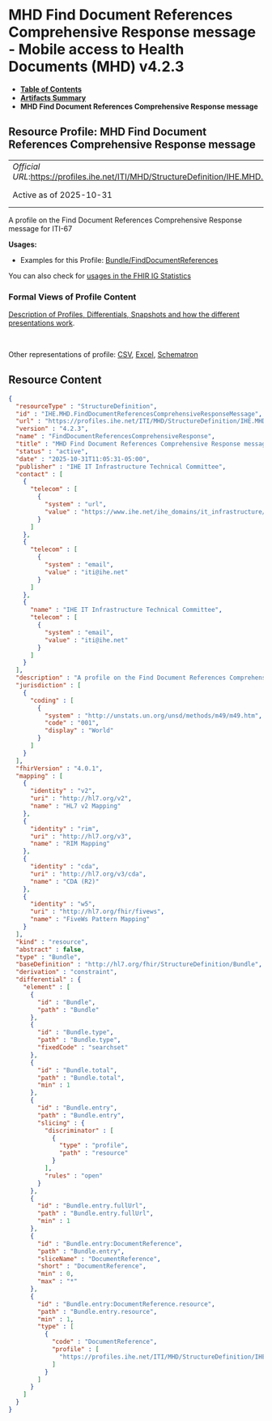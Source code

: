 # MHD Find Document References Comprehensive Response message - Mobile access to Health Documents (MHD) v4.2.3

* [**Table of Contents**](toc.md)
* [**Artifacts Summary**](artifacts.md)
* **MHD Find Document References Comprehensive Response message**

## Resource Profile: MHD Find Document References Comprehensive Response message 

| | |
| :--- | :--- |
| *Official URL*:https://profiles.ihe.net/ITI/MHD/StructureDefinition/IHE.MHD.FindDocumentReferencesComprehensiveResponseMessage | *Version*:4.2.3 |
| Active as of 2025-10-31 | *Computable Name*:FindDocumentReferencesComprehensiveResponse |

 
A profile on the Find Document References Comprehensive Response message for ITI-67 

**Usages:**

* Examples for this Profile: [Bundle/FindDocumentReferences](Bundle-FindDocumentReferences.md)

You can also check for [usages in the FHIR IG Statistics](https://packages2.fhir.org/xig/ihe.iti.mhd|current/StructureDefinition/IHE.MHD.FindDocumentReferencesComprehensiveResponseMessage)

### Formal Views of Profile Content

 [Description of Profiles, Differentials, Snapshots and how the different presentations work](http://build.fhir.org/ig/FHIR/ig-guidance/readingIgs.html#structure-definitions). 

 

Other representations of profile: [CSV](StructureDefinition-IHE.MHD.FindDocumentReferencesComprehensiveResponseMessage.csv), [Excel](StructureDefinition-IHE.MHD.FindDocumentReferencesComprehensiveResponseMessage.xlsx), [Schematron](StructureDefinition-IHE.MHD.FindDocumentReferencesComprehensiveResponseMessage.sch) 



## Resource Content

```json
{
  "resourceType" : "StructureDefinition",
  "id" : "IHE.MHD.FindDocumentReferencesComprehensiveResponseMessage",
  "url" : "https://profiles.ihe.net/ITI/MHD/StructureDefinition/IHE.MHD.FindDocumentReferencesComprehensiveResponseMessage",
  "version" : "4.2.3",
  "name" : "FindDocumentReferencesComprehensiveResponse",
  "title" : "MHD Find Document References Comprehensive Response message",
  "status" : "active",
  "date" : "2025-10-31T11:05:31-05:00",
  "publisher" : "IHE IT Infrastructure Technical Committee",
  "contact" : [
    {
      "telecom" : [
        {
          "system" : "url",
          "value" : "https://www.ihe.net/ihe_domains/it_infrastructure/"
        }
      ]
    },
    {
      "telecom" : [
        {
          "system" : "email",
          "value" : "iti@ihe.net"
        }
      ]
    },
    {
      "name" : "IHE IT Infrastructure Technical Committee",
      "telecom" : [
        {
          "system" : "email",
          "value" : "iti@ihe.net"
        }
      ]
    }
  ],
  "description" : "A profile on the Find Document References Comprehensive Response message for ITI-67",
  "jurisdiction" : [
    {
      "coding" : [
        {
          "system" : "http://unstats.un.org/unsd/methods/m49/m49.htm",
          "code" : "001",
          "display" : "World"
        }
      ]
    }
  ],
  "fhirVersion" : "4.0.1",
  "mapping" : [
    {
      "identity" : "v2",
      "uri" : "http://hl7.org/v2",
      "name" : "HL7 v2 Mapping"
    },
    {
      "identity" : "rim",
      "uri" : "http://hl7.org/v3",
      "name" : "RIM Mapping"
    },
    {
      "identity" : "cda",
      "uri" : "http://hl7.org/v3/cda",
      "name" : "CDA (R2)"
    },
    {
      "identity" : "w5",
      "uri" : "http://hl7.org/fhir/fivews",
      "name" : "FiveWs Pattern Mapping"
    }
  ],
  "kind" : "resource",
  "abstract" : false,
  "type" : "Bundle",
  "baseDefinition" : "http://hl7.org/fhir/StructureDefinition/Bundle",
  "derivation" : "constraint",
  "differential" : {
    "element" : [
      {
        "id" : "Bundle",
        "path" : "Bundle"
      },
      {
        "id" : "Bundle.type",
        "path" : "Bundle.type",
        "fixedCode" : "searchset"
      },
      {
        "id" : "Bundle.total",
        "path" : "Bundle.total",
        "min" : 1
      },
      {
        "id" : "Bundle.entry",
        "path" : "Bundle.entry",
        "slicing" : {
          "discriminator" : [
            {
              "type" : "profile",
              "path" : "resource"
            }
          ],
          "rules" : "open"
        }
      },
      {
        "id" : "Bundle.entry.fullUrl",
        "path" : "Bundle.entry.fullUrl",
        "min" : 1
      },
      {
        "id" : "Bundle.entry:DocumentReference",
        "path" : "Bundle.entry",
        "sliceName" : "DocumentReference",
        "short" : "DocumentReference",
        "min" : 0,
        "max" : "*"
      },
      {
        "id" : "Bundle.entry:DocumentReference.resource",
        "path" : "Bundle.entry.resource",
        "min" : 1,
        "type" : [
          {
            "code" : "DocumentReference",
            "profile" : [
              "https://profiles.ihe.net/ITI/MHD/StructureDefinition/IHE.MHD.Comprehensive.DocumentReference"
            ]
          }
        ]
      }
    ]
  }
}

```
